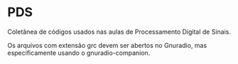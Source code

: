 # PDS
Coletânea de códigos usados nas aulas de Processamento Digital de Sinais.

Os arquivos com extensão grc devem ser abertos no Gnuradio, mas especificamente usando o gnuradio-companion.
